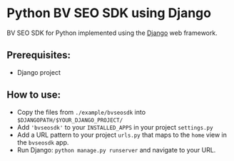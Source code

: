 Python BV SEO SDK using Django
========

BV SEO SDK for Python implemented using the [Django](https://www.djangoproject.com/) web framework.

Prerequisites:
-------------

* Django project

How to use:
-----------

* Copy the files from `./example/bvseosdk` into `$DJANGOPATH/$YOUR_DJANGO_PROJECT/`
* Add `'bvseosdk'` to your `INSTALLED_APPS` in your project `settings.py`
* Add a URL pattern to your project `urls.py` that maps to the `home` view in the `bvseosdk` app.
* Run Django: `python manage.py runserver` and navigate to your URL.